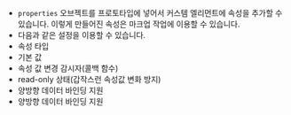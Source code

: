 * `properties` 오브젝트를 프로토타입에 넣어서 커스템 엘리먼트에 속성을 추가할 수 있습니다. 이렇게 만들어진 속성은 마크업 작업에 이용할 수 있습니다.
* 다음과 같은 설정을 이용할 수 있습니다.
 * 속성 타입
 * 기본 값
 * 속성 값 변경 감시자(콜백 함수)
 * read-only 상태(갑작스런 속성값 변화 방지)
 * 양방향 데이터 바인딩 지원
 * 양방향 데이터 바인딩 지원